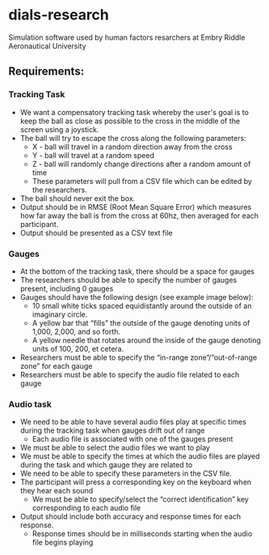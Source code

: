 # dials-research
Simulation software used by human factors resarchers at Embry Riddle Aeronautical University

## Requirements:

### Tracking Task 
- We want a compensatory tracking task whereby the user's goal is to keep the ball as close as possible to the cross in the middle of the screen using a joystick. 
- The ball will try to escape the cross along the following parameters: 
  - X - ball will travel in a random direction away from the cross 
  - Y - ball will travel at a random speed 
  - Z - ball will randomly change directions after a random amount of time 
  - These parameters will pull from a CSV file which can be edited by the researchers. 
- The ball should never exit the box. 
- Output should be in RMSE (Root Mean Square Error) which measures how far away the ball is from the cross at 60hz, then averaged for each participant. 
- Output should be presented as a CSV text file 

### Gauges 
- At the bottom of the tracking task, there should be a space for gauges 
- The researchers should be able to specify the number of gauges present, including 0 gauges 
- Gauges should have the following design (see example image below): 
  - 10 small white ticks spaced equidistantly around the outside of an imaginary circle. 
  - A yellow bar that “fills” the outside of the gauge denoting units of 1,000, 2,000, and so forth.  
  - A yellow needle that rotates around the inside of the gauge denoting units of 100, 200, et cetera.  
- Researchers must be able to specify the “in-range zone”/“out-of-range zone” for each gauge 
- Researchers must be able to specify the audio file related to each gauge 

### Audio task 
- We need to be able to have several audio files play at specific times during the tracking task when gauges drift out of range 
  - Each audio file is associated with one of the gauges present 
- We must be able to select the audio files we want to play 
- We must be able to specify the times at which the audio files are played during the task and which gauge they are related to 
- We need to be able to specify these parameters in the CSV file. 
- The participant will press a corresponding key on the keyboard when they hear each sound 
  - We must be able to specify/select the “correct identification” key corresponding to each audio file 
- Output should include both accuracy and response times for each response. 
  - Response times should be in milliseconds starting when the audio file begins playing 
